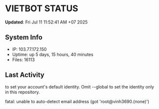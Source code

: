 # VIETBOT STATUS
**Updated**: Fri Jul 11 11:52:41 AM +07 2025

## System Info
- IP: 103.77.172.150
- Uptime: up 5 days, 15 hours, 40 minutes
- Files: 16113

## Last Activity

to set your account's default identity.
Omit --global to set the identity only in this repository.

fatal: unable to auto-detect email address (got 'root@vinh3690.(none)')
